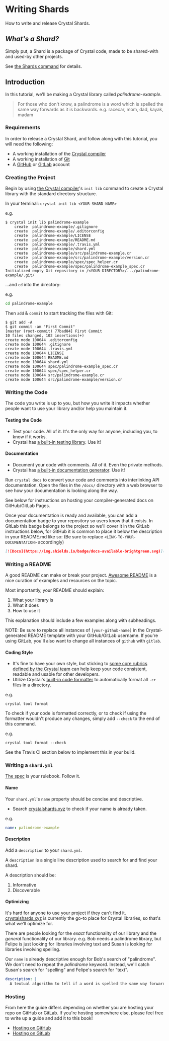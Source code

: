 # Writing Shards

How to write and release Crystal Shards.

## _What's a Shard?_

Simply put, a Shard is a package of Crystal code, made to be shared-with and used-by other projects.

See [the Shards command](../the_shards_command/README.md) for details.

## Introduction

In this tutorial, we'll be making a Crystal library called _palindrome-example_.

> For those who don't know, a palindrome is a word which is spelled the same way forwards as it is backwards. e.g. racecar, mom, dad, kayak, madam

### Requirements

In order to release a Crystal Shard, and follow along with this tutorial, you will need the following:
* A working installation of the [Crystal compiler](../using_the_compiler/README.md)
* A working installation of [Git](https://git-scm.com)
* A [GitHub](https://github.com) or [GitLab](https://gitlab.com/) account

### Creating the Project

Begin by using [the Crystal compiler](../using_the_compiler/README.md)'s `init lib` command to create a Crystal library with the standard directory structure.

In your terminal: `crystal init lib <YOUR-SHARD-NAME>`

e.g.
```console
$ crystal init lib palindrome-example
    create  palindrome-example/.gitignore
    create  palindrome-example/.editorconfig
    create  palindrome-example/LICENSE
    create  palindrome-example/README.md
    create  palindrome-example/.travis.yml
    create  palindrome-example/shard.yml
    create  palindrome-example/src/palindrome-example.cr
    create  palindrome-example/src/palindrome-example/version.cr
    create  palindrome-example/spec/spec_helper.cr
    create  palindrome-example/spec/palindrome-example_spec.cr
Initialized empty Git repository in /<YOUR-DIRECTORY>/.../palindrome-example/.git/
```

...and `cd` into the directory:

e.g.
```bash
cd palindrome-example
```

Then `add` & `commit` to start tracking the files with Git:

```console
$ git add -A
$ git commit -am "First Commit"
[master (root-commit) 77bad84] First Commit
10 files changed, 102 insertions(+)
create mode 100644 .editorconfig
create mode 100644 .gitignore
create mode 100644 .travis.yml
create mode 100644 LICENSE
create mode 100644 README.md
create mode 100644 shard.yml
create mode 100644 spec/palindrome-example_spec.cr
create mode 100644 spec/spec_helper.cr
create mode 100644 src/palindrome-example.cr
create mode 100644 src/palindrome-example/version.cr
```

### Writing the Code

The code you write is up to you, but how you write it impacts whether people want to use your library and/or help you maintain it.

#### Testing the Code
- Test your code. All of it. It's the only way for anyone, including you, to know if it works.
- Crystal has [a built-in testing library](https://crystal-lang.org/api/Spec.html). Use it!

#### Documentation
- Document your code with comments. All of it. Even the private methods.
- Crystal has [a built-in documentation generator](../conventions/documenting_code.md). Use it!

Run `crystal docs` to convert your code and comments into interlinking API documentation. Open the files in the `/docs/` directory with a web browser to see how your documentation is looking along the way.

See below for instructions on hosting your compiler-generated docs on GitHub/GitLab Pages.

Once your documentation is ready and available, you can add a documentation badge to your repository so users know that it exists. In GitLab this badge belongs to the project so we'll cover it in the GitLab instructions below, for GitHub it is common to place it below the description in your README.md like so:
(Be sure to replace `<LINK-TO-YOUR-DOCUMENTATION>` accordingly)

```Markdown
[![Docs](https://img.shields.io/badge/docs-available-brightgreen.svg)](<LINK-TO-YOUR-DOCUMENTATION>)
```

### Writing a README

A good README can make or break your project.
[Awesome README](https://github.com/matiassingers/awesome-readme) is a nice curation of examples and resources on the topic.

Most importantly, your README should explain:
1. What your library is
2. What it does
3. How to use it

This explanation should include a few examples along with subheadings.

NOTE: Be sure to replace all instances of `[your-github-name]` in the Crystal-generated README template with your GitHub/GitLab username. If you're using GitLab, you'll also want to change all instances of `github` with `gitlab`.


#### Coding Style
- It's fine to have your own style, but sticking to [some core rubrics defined by the Crystal team](../conventions/coding_style.md) can help keep your code consistent, readable and usable for other developers.
- Utilize Crystal's [built-in code formatter](../conventions/documenting_code.md) to automatically format all `.cr` files in a directory.

e.g.
```
crystal tool format
```

To check if your code is formatted correctly, or to check if using the formatter wouldn't produce any changes, simply add `--check` to the end of this command.

e.g.
```
crystal tool format --check
```

See the Travis CI section below to implement this in your build.


### Writing a `shard.yml`

[The spec](https://github.com/crystal-lang/shards/blob/master/SPEC.md) is your rulebook. Follow it.

#### Name
Your `shard.yml`'s `name` property should be concise and descriptive.

- Search [crystalshards.xyz](https://crystalshards.xyz/) to check if your name is already taken.

e.g.
```YAML
name: palindrome-example
```

#### Description
Add a `description` to your `shard.yml`.

A `description` is a single line description used to search for and find your shard.

A description should be:
1. Informative
2. Discoverable

#### Optimizing
It's hard for anyone to use your project if they can't find it.
[crystalshards.xyz](https://crystalshards.xyz/) is currently the go-to place for Crystal libraries, so that's what we'll optimize for.

There are people looking for the _exact_ functionality of our library and the _general_ functionality of our library.
e.g. Bob needs a palindrome library, but Felipe is just looking for libraries involving text and Susan is looking for libraries involving spelling.

Our `name` is already descriptive enough for Bob's search of "palindrome". We don't need to repeat the _palindrome_ keyword. Instead, we'll catch Susan's search for "spelling" and Felipe's search for "text".
```YAML
description: |
  A textual algorithm to tell if a word is spelled the same way forwards as it is backwards.
```

### Hosting

From here the guide differs depending on whether you are hosting your repo on GitHub or GitLab. If you're hosting somewhere else, please feel free to write up a guide and add it to this book!

* [Hosting on GitHub](./hosting/github.html)
* [Hosting on GitLab](./hosting/gitlab.html)

